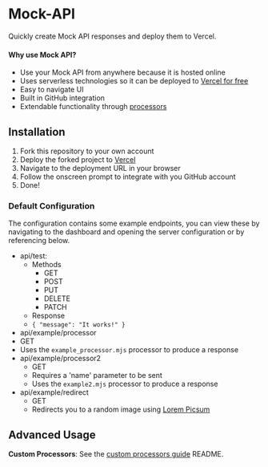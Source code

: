 # Mock-API
Quickly create Mock API responses and deploy them to Vercel.

#### Why use Mock API?
- Use your Mock API from anywhere because it is hosted online
- Uses serverless technologies so it can be deployed to [Vercel for free](https://vercel.com/pricing)
- Easy to navigate UI
- Built in GitHub integration
- Extendable functionality through [processors](src/processors)

## Installation

1. Fork this repository to your own account
2. Deploy the forked project to [Vercel](https://vercel.com)
3. Navigate to the deployment URL in your browser
4. Follow the onscreen prompt to integrate with you GitHub account
5. Done!

### Default Configuration
The configuration contains some example endpoints, you can view these by navigating to the dashboard and opening the server configuration or by referencing below.
- api/test:
  - Methods
    - GET
    - POST
    - PUT
    - DELETE
    - PATCH
   - Response
    - `{ "message": "It works!" }`
 - api/example/processor
  - GET
  - Uses the `example_processor.mjs` processor to produce a response
- api/example/processor2
  - GET
  - Requires a 'name' parameter to be sent
  - Uses the `example2.mjs` processor to produce a response 
- api/example/redirect
  - GET
  - Redirects you to a random image using [Lorem Picsum](https://picsum.photos/)

## Advanced Usage
**Custom Processors**: See the [custom processors guide](src/processors) README.
